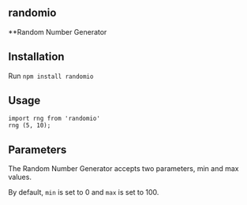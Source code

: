 ## randomio

**Random Number Generator

## Installation

Run `npm install randomio`

## Usage

```
import rng from 'randomio'
rng (5, 10);
```

## Parameters

The Random Number Generator accepts two parameters, min and max values.

By default, `min` is set to 0 and `max` is set to 100.
